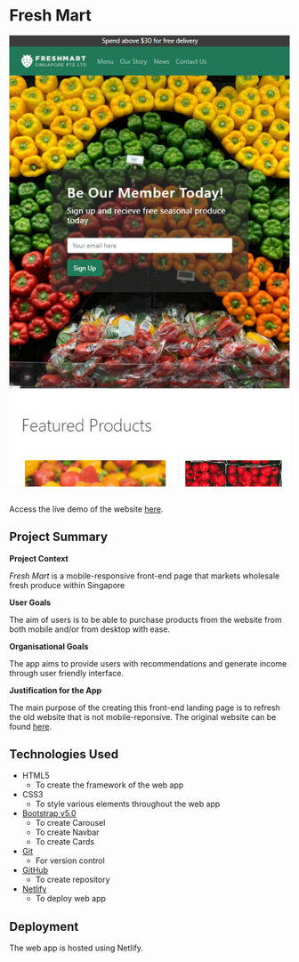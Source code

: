 # Fresh Mart  
<img src='images/freshmart.png' style='display:block'><br>

Access the live demo of the website [here](https://amazing-hamilton-02646f.netlify.app/).

## Project Summary

**Project Context**

 _Fresh Mart_ is a mobile-responsive front-end page that markets wholesale fresh produce within Singapore
 
**User Goals**

The aim of users is to be able to purchase products from the website from both mobile and/or from desktop with ease.

**Organisational Goals**

The app aims to provide users with recommendations and generate income through user friendly interface.

**Justification for the App**

The main purpose of the creating this front-end landing page is to refresh the old website that is not mobile-reponsive. The original website can be found [here](http://www.fmart.com.sg/).


## Technologies Used

* HTML5
    * To create the framework of the web app
* CSS3
    * To style various elements throughout the web app
* [Bootstrap v5.0](https://getbootstrap.com/docs/5.0/getting-started/introduction/)
    * To create Carousel
    * To create Navbar
    * To create Cards
* [Git](https://git-scm.com/)
    * For version control
* [GitHub](http://github.com)
    * To create repository
* [Netlify](https://www.netlify.com/)
    * To deploy web app

## Deployment

The web app is hosted using Netlify.

    

